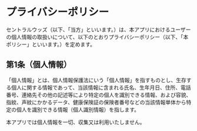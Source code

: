 # プライバシーポリシー

セントラルウッズ（以下、「当方」といいます。）は、本アプリにおけるユーザーの個人情報の取扱いについて、以下のとおりプライバシーポリシー（以下、「本ポリシー」といいます。）を定めます。

## 第1条（個人情報）

「個人情報」とは、個人情報保護法にいう「個人情報」を指すものとし、生存する個人に関する情報であって、当該情報に含まれる氏名、生年月日、住所、電話番号、連絡先その他の記述等により特定の個人を識別できる情報、および容貌、指紋、声紋にかかるデータ、健康保険証の保険者番号などの当該情報単体から特定の個人を識別できる情報（個人識別情報）を指します。

本アプリでは個人情報を一切、収集又は利用いたしません。
